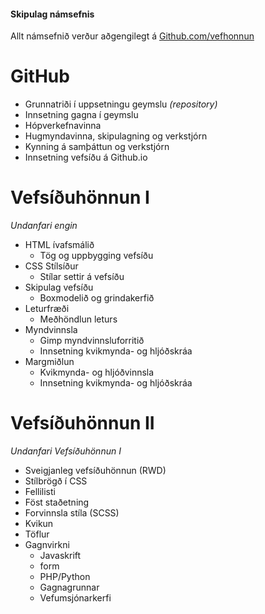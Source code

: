#### Skipulag námsefnis
Allt námsefnið verður aðgengilegt á  [Github.com/vefhonnun](https://github.com/vefhonnun)
# GitHub 
* Grunnatriði í uppsetningu geymslu _(repository)_
* Innsetning gagna í geymslu
* Hópverkefnavinna
* Hugmyndavinna, skipulagning og verkstjórn 
* Kynning á samþáttun og verkstjórn 
* Innsetning vefsíðu á Github.io

# Vefsíðuhönnun I
_Undanfari engin_
* HTML ívafsmálið
  * Tög og uppbygging vefsíðu
* CSS Stílsíður
  * Stílar settir á vefsíðu
* Skipulag vefsíðu
  * Boxmodelið og grindakerfið
* Leturfræði
  * Meðhöndlun leturs 
* Myndvinnsla
  * Gimp myndvinnsluforritið
  * Innsetning kvikmynda- og hljóðskráa
* Margmiðlun
  * Kvikmynda- og hljóðvinnsla
  * Innsetning kvikmynda- og hljóðskráa 
  
# Vefsíðuhönnun II
_Undanfari Vefsíðuhönnun I_
* Sveigjanleg vefsíðuhönnun (RWD)
* Stílbrögð í CSS
 * Fellilisti
 * Föst staðetning
 * Forvinnsla stíla (SCSS)
* Kvikun
* Töflur
* Gagnvirkni
  * Javaskrift
  * form
  * PHP/Python
  * Gagnagrunnar
  * Vefumsjónarkerfi
  

